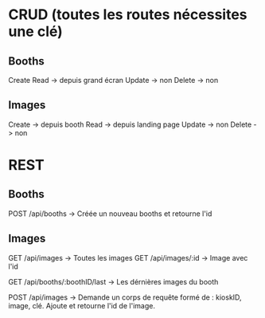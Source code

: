 # CRUD (toutes les routes nécessites une clé)
## Booths
Create
Read -> depuis grand écran
Update -> non
Delete -> non

## Images
Create -> depuis booth
Read -> depuis landing page
Update -> non
Delete -> non

# REST
## Booths
POST /api/booths -> Créée un nouveau booths et retourne l'id

## Images
GET /api/images -> Toutes les images
GET /api/images/:id -> Image avec l'id

GET /api/booths/:boothID/last -> Les dérnières images du booth

POST /api/images -> Demande un corps de requête formé de : kioskID, image, clé. Ajoute et retourne l'id de l'image.